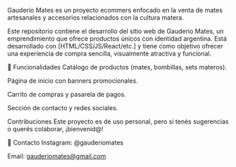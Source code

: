 Gauderio Mates es un proyecto ecommers enfocado en la venta de mates artesanales y accesorios relacionados con la cultura matera.



Este repositorio contiene el desarrollo del sitio web de Gauderio Mates, un emprendimiento que ofrece productos únicos con identidad argentina. Está desarrollado con [HTML/CSS/JS/React/etc.] y tiene como objetivo ofrecer una experiencia de compra sencilla, visualmente atractiva y funcional.

📸 Funcionalidades
Catálogo de productos (mates, bombillas, sets materos).

Página de inicio con banners promocionales.

Carrito de compras y pasarela de pagos.

Sección de contacto y redes sociales.



Contribuciones
Este proyecto es de uso personal, pero si tenés sugerencias o querés colaborar, ¡bienvenid@!

📱 Contacto
Instagram: @gauderiomates

Email: gauderiomates@gmail.com

